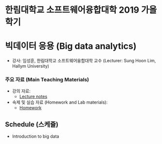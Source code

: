 # 한림대학교 소프트웨어융합대학 2019 가을 학기 
# 빅데이터 응용 (Big data analytics)

- 강사: 임성훈, 한림대학교 소프트웨어융합대학 교수 (Lecturer: Sung Hoon Lim, Hallym University)

### 주요 자료 (Main Teaching Materials)
- 강의 자료:
   - [Lecture notes](https://github.com/sunghlim/2019_fall_bigdata/tree/master/lecture_notes)
- 숙제 및 실습 자료 (Homework and Lab materials):
   - [Homework](https://github.com/sunghlim/2019_fall_bigdata/tree/master/homework)

## Schedule (스케쥴)
- Introduction to big data 
